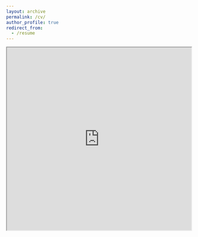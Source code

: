 ```yaml
---
layout: archive
permalink: /cv/
author_profile: true
redirect_from:
  - /resume
---
```


<iframe src="https://jiangtianli91.github.io/files/jli_cv.pdf" width="100%" height="500px"></iframe>
